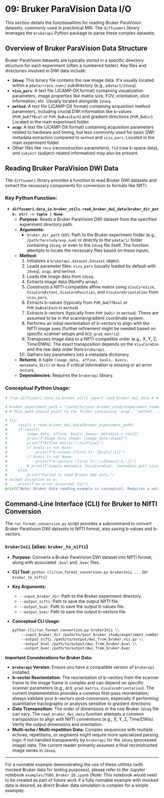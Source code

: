 # 09: Bruker ParaVision Data I/O

This section details the functionalities for reading Bruker ParaVision datasets, commonly used in preclinical MRI. The `diffusemri` library leverages the `brukerapi` Python package to parse these complex datasets.

## Overview of Bruker ParaVision Data Structure

Bruker ParaVision datasets are typically stored in a specific directory structure for each experiment (often a numbered folder). Key files and directories involved in DWI data include:

*   **`2dseq`**: This binary file contains the raw image data. It's usually located within a `pdata/<reco_num>/` subdirectory (e.g., `pdata/1/2dseq`).
*   **`visu_pars`**: A text file (JCAMP-DX format) containing visualization parameters, image properties like matrix size, FOV, orientation, slice information, etc. Usually located alongside `2dseq`.
*   **`method`**: A text file (JCAMP-DX format) containing acquisition method parameters, including crucial DWI information like b-values (`PVM_DwEffBval` or `PVM_DwBvalEach`) and gradient directions (`PVM_DwDir`). Located in the main experiment folder.
*   **`acqp`**: A text file (JCAMP-DX format) containing acquisition parameters related to hardware and timing, but less commonly used for basic DWI metadata extraction compared to `method` and `visu_pars`. Located in the main experiment folder.
*   Other files like `reco` (reconstruction parameters), `fid` (raw k-space data), and `subject` (subject-related information) may also be present.

## Reading Bruker ParaVision DWI Data

The `diffusemri` library provides a function to read Bruker DWI datasets and extract the necessary components for conversion to formats like NIfTI.

### Key Python Function:
*   **`diffusemri.data_io.bruker_utils.read_bruker_dwi_data(bruker_dir_path: str) -> tuple | None`**:
    *   **Purpose:** Reads a Bruker ParaVision DWI dataset from the specified experiment directory path.
    *   **Arguments:**
        *   `bruker_dir_path` (str): Path to the Bruker experiment folder (e.g., `/path/to/study/exp_num`) or directly to the `pdata/1/` folder containing `2dseq`, or even to the `2dseq` file itself. The function attempts to locate the necessary files based on these inputs.
    *   **Method:**
        1.  Initializes a `brukerapi.dataset.Dataset` object.
        2.  Loads parameter files: `visu_pars` (usually loaded by default with `2dseq`), `acqp`, and `method`.
        3.  Loads the image data from `2dseq`.
        4.  Extracts image data (NumPy array).
        5.  Constructs a NIfTI-compatible affine matrix using `VisuCoreSize`, `VisuCoreExtent`, `VisuCorePosition`, and `VisuCoreOrientation` from `visu_pars`.
        6.  Extracts b-values (typically from `PVM_DwEffBval` or `PVM_DwBvalEach` in `method`).
        7.  Extracts b-vectors (typically from `PVM_DwDir` in `method`). These are assumed to be in the scanner/gradient coordinate system.
        8.  Performs an initial reorientation of b-vectors to align with the NIfTI image axes (further refinement might be needed based on specific scanner setups and `ACQ_grad_matrix`).
        9.  Transposes image data to a NIfTI-compatible order (e.g., X, Y, Z, Time/DWIs). The exact transposition depends on the `VisuCoreDim` and the raw data order from `brukerapi`.
        10. Gathers key parameters into a metadata dictionary.
    *   **Returns:** A tuple `(image_data, affine, bvals, bvecs, metadata_dict)` or `None` if critical information is missing or an error occurs.
    *   **Dependencies:** Requires the `brukerapi` library.

### Conceptual Python Usage:
```python
# from diffusemri.data_io.bruker_utils import read_bruker_dwi_data # Actual import

# bruker_experiment_path = "/path/to/your_bruker_study/experiment_number"
# # This path should point to the folder containing 'acqp', 'method', and the 'pdata' subdirectory.

# try:
#     result = read_bruker_dwi_data(bruker_experiment_path)
#     if result:
#         image_data, affine, bvals, bvecs, metadata = result
#         print(f"Image data shape: {image_data.shape}")
#         print(f"Affine matrix:\\n{affine}")
#         if bvals is not None:
#             print(f"b-values (first 5): {bvals[:5]}")
#         if bvecs is not None:
#             print(f"b-vectors (first 5):\\n{bvecs[:5,:]}")
#         # print(f"Sample metadata (VisuCoreDim): {metadata.get('visu_pars', {}).get('VisuCoreDim')}")
#     else:
#         print("Failed to read Bruker DWI data.")
# except Exception as e:
#     print(f"An error occurred: {e}")
print("Note: Bruker data reading example is conceptual. Requires a valid Bruker dataset and `brukerapi`.")
```

## Command-Line Interface (CLI) for Bruker to NIfTI Conversion

The `run_format_conversion.py` script provides a subcommand to convert Bruker ParaVision DWI datasets to NIfTI format, also saving b-values and b-vectors.

### `bruker2nii` (alias: `bruker_to_nifti`)
*   **Purpose:** Converts a Bruker ParaVision DWI dataset into NIfTI format, along with associated `.bval` and `.bvec` files.
*   **CLI Tool:** `python cli/run_format_conversion.py bruker2nii ...` (or `bruker_to_nifti`)
*   **Key Arguments:**
    *   `--input_bruker_dir`: Path to the Bruker experiment directory.
    *   `--output_nifti`: Path to save the output NIfTI file.
    *   `--output_bval`: Path to save the output b-values file.
    *   `--output_bvec`: Path to save the output b-vectors file.

*   **Conceptual CLI Usage:**
    ```bash
    python cli/run_format_conversion.py bruker2nii \\
        --input_bruker_dir /path/to/your_bruker_study/experiment_number \\
        --output_nifti /path/to/output/dwi_from_bruker.nii.gz \\
        --output_bval /path/to/output/dwi_from_bruker.bval \\
        --output_bvec /path/to/output/dwi_from_bruker.bvec
    ```

**Important Considerations for Bruker Data:**
*   **`brukerapi` Version:** Ensure you have a compatible version of `brukerapi` installed.
*   **b-vector Reorientation:** The reorientation of b-vectors from the scanner frame to the image frame is complex and can depend on specific scanner parameters (e.g., `ACQ_grad_matrix`, `VisuCoreOrientation`). The current implementation provides a common first-pass reorientation; always validate your b-vectors post-conversion, especially if performing quantitative tractography or analyses sensitive to gradient directions.
*   **Data Transposition:** The order of dimensions in the raw Bruker `2dseq` file can vary. The `read_bruker_dwi_data` function attempts a common transposition to align with NIfTI conventions (e.g., X, Y, Z, Time/DWIs). Verify the output dimensions and orientation.
*   **Multi-echo / Multi-repetition Data:** Complex sequences with multiple echoes, repetitions, or segments might require more specialized parsing logic if not handled transparently by `brukerapi` for the `2dseq` (processed image) data. The current reader primarily assumes a final reconstructed image series in `2dseq`.

---
For a runnable example demonstrating the use of these utilities (with mocked Bruker data for testing purposes), please refer to the Jupyter notebook `examples/TODO_Bruker_IO.ipynb` (Note: This notebook would need to be created as part of future work if a fully runnable example with mocked data is desired, as direct Bruker data simulation is complex for a simple example).
